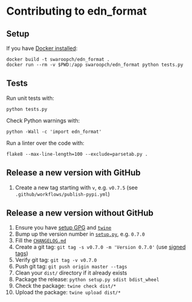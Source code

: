 # Contributing to edn\_format #

## Setup ##

If you have [Docker installed](https://docs.docker.com/install/#supported-platforms):

``` shell
docker build -t swaroopch/edn_format .
docker run --rm -v $PWD:/app swaroopch/edn_format python tests.py
```

## Tests ##

Run unit tests with:

    python tests.py

Check Python warnings with:

    python -Wall -c 'import edn_format'

Run a linter over the code with:

    flake8 --max-line-length=100 --exclude=parsetab.py .

## Release a new version with GitHub ##

1. Create a new tag starting with `v`, e.g. `v0.7.5` (see `.github/workflows/publish-pypi.yml`)

## Release a new version without GitHub ##

1. Ensure you have [setup GPG](https://help.github.com/en/articles/generating-a-new-gpg-key) and [`twine`](https://pypi.org/project/twine/)
2. Bump up the version number in [`setup.py`](./setup.py), e.g. `0.7.0`
3. Fill the [`CHANGELOG.md`](./CHANGELOG.md)
4. Create a git tag: `git tag -s v0.7.0 -m 'Version 0.7.0'` (use [signed tags](https://help.github.com/en/articles/signing-tags))
5. Verify git tag: `git tag -v v0.7.0`
6. Push git tag: `git push origin master --tags`
7. Clean your `dist/` directory if it already exists
8. Package the release: `python setup.py sdist bdist_wheel`
9. Check the package: `twine check dist/*`
10. Upload the package: `twine upload dist/*`
